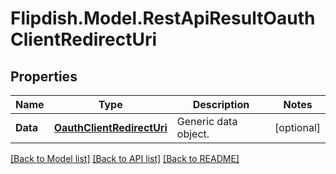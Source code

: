# Flipdish.Model.RestApiResultOauthClientRedirectUri
## Properties

Name | Type | Description | Notes
------------ | ------------- | ------------- | -------------
**Data** | [**OauthClientRedirectUri**](OauthClientRedirectUri.md) | Generic data object. | [optional] 

[[Back to Model list]](../README.md#documentation-for-models) [[Back to API list]](../README.md#documentation-for-api-endpoints) [[Back to README]](../README.md)

